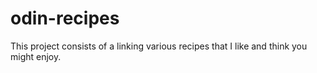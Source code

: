 # odin-recipes
This project consists of a linking various recipes that I like and think you might enjoy.